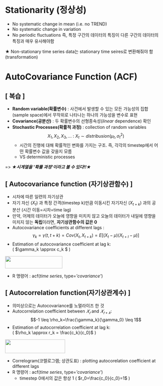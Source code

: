 # Stationarity (정상성)
- No systematic change in mean (i.e. no TREND)
- No systematic change in variation
- No periodic fluctuations 
즉, 특정 구간의 데이터의 특징이 다른 구간의 데이터의 특징과 매우 유사해야함 

★ Non-stationary time series data는 stationary time seires로 변환해줘야 함 (transformation)

# AutoCovariance Function (ACF)
## [ 복습 ]
- **Random variable(확률변수)** : 사건에서 발생할 수 있는 모든 가능성의 집합(sample space)에서 무작위로 나타나는 하나의 가능성을 변수로 표현 
- **Covariance(공분산)** : 두 확률변수의 선형종속성(*linear* dependence) 확인
- **Stochastic Processes(확률적 과정)** : collection of random variables  
$$X_1, X_2, X_3,... \ : \ X_t \sim distribusion(\mu_t, \sigma_t^2)$$
  - 시간의 진행에 대해 확률적인 변화를 가지는 구조. 즉, 각각의 timestep에서 어떤 확률변수 값을 갖을지 모름
  - VS deterministic processes

=> ***★시계열을 '확률 과정'이라고 볼 수 있다!!★***


## [ Autocovariance function (자기상관함수) ]
- 시차에 따른 일련의 자기상관
- 자기 자신 $(X_t)$ 과 특정 간격(timestep k)만큼 이동시킨 자기자신 $(X_{t+k})$ 과의 공분산 (시간 이동=시차=time lag)
- 만약, 어제의 데이터가 오늘에 영향을 미치치 않고 오늘의 데이터가 내일에 영향을 미치지 않는 **독립**이라면, **자기상관함수의 값은 0**
- Autocovariance coefficients at different lags : 
$$\gamma_k=\gamma(t,t+k)=Cov(X_t, X_{t+k})=E[(X_t-\mu)(X_{t+l}-\mu)]$$ 
- Estimation of autocovariance coefficient at lag k: <br>
  ( $\gamma_k \approx c_k $ )
<img src="https://user-images.githubusercontent.com/96452587/184349324-6ec5a305-d0c9-4245-8d80-cb35d0497431.png" width="187" height="40">

- R 명령어 : acf(*time series*, type=*'covariance'*)


## [ Autocorrelation function(자기상관계수) ]
- 의미상으로는 Autocovariance를 노멀라이즈 한 것
- Autocorrelation coefficient between $𝑋_𝑡$ and $𝑋_{𝑡+𝑘}$:
$$-1 \leq \rho_k=\frac{\gamma_k}{\gamma_0} \leq 1$$
- Estimation of autocorrelation coefficient at lag k: <br>
  ( $\rho_k \approx r_k = \frac{c_k}{c_0}$ )
<img src="https://user-images.githubusercontent.com/96452587/184384877-b8847dbd-dc59-463a-8a9a-6dd1b6bc20cc.png" width="196" height="45">

- Correlogram(코렐로그램; 상관도표) : plotting autocorelation coefficient at different lags 
- R 명령어 : acf(*time series*, type=*'covariance'*)
  - timestep 0에서의 값은 항상 1 ( $r_0=\frac{c_0}{c_0}=1$ )  


